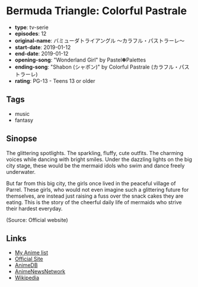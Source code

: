 # Bermuda Triangle: Colorful Pastrale

-   **type**: tv-serie
-   **episodes**: 12
-   **original-name**: バミューダトライアングル ～カラフル・パストラーレ～
-   **start-date**: 2019-01-12
-   **end-date**: 2019-01-12
-   **opening-song**: "Wonderland Girl" by Pastel✽Palettes
-   **ending-song**: "Shabon (シャボン)" by Colorful Pastrale (カラフル・パストラーレ)
-   **rating**: PG-13 - Teens 13 or older

## Tags

-   music
-   fantasy

## Sinopse

The glittering spotlights. The sparkling, fluffy, cute outfits. The charming voices while dancing with bright smiles. Under the dazzling lights on the big city stage, these would be the mermaid idols who swim and dance freely underwater.

But far from this big city, the girls once lived in the peaceful village of Parrel. These girls, who would not even imagine such a glittering future for themselves, are instead just raising a fuss over the snack cakes they are eating. This is the story of the cheerful daily life of mermaids who strive their hardest everyday.

(Source: Official website)

## Links

-   [My Anime list](https://myanimelist.net/anime/38199/Bermuda_Triangle__Colorful_Pastrale)
-   [Official Site](http://colorful-pastrale.com/)
-   [AnimeDB](http://anidb.info/perl-bin/animedb.pl?show=anime&aid=13912)
-   [AnimeNewsNetwork](http://www.animenewsnetwork.com/encyclopedia/anime.php?id=21284)
-   [Wikipedia](http://en.wikipedia.org/wiki/Colorful_Pastrale)
